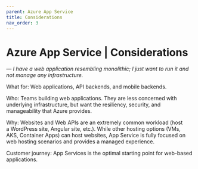 ```yaml
---
parent: Azure App Service
title: Considerations
nav_order: 3
---
```

# Azure App Service | Considerations
*— I have a web application resembling monolithic; I just want to run it and not manage any infrastructure.*

What for: Web applications, API backends, and mobile backends.

Who: Teams building web applications. They are less concerned with underlying infrastructure, but want the resiliency, security, and manageability that Azure provides.

Why: Websites and Web APIs are an extremely common workload (host a WordPress site, Angular site, etc.). While other hosting options (VMs, AKS, Container Apps) can host websites, App Service is fully focused on web hosting scenarios and provides a managed experience.

Customer journey: App Services is the optimal starting point for web-based applications.